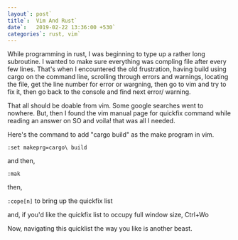 ```yaml
---
layout`: post`
title`:  Vim And Rust`
date`:   2019-02-22 13:36:00 +530`
categories`: rust, vim`
---
```


While programming in rust, I was beginning to type up a rather long subroutine. I wanted to make sure everything was compling file after every few lines. That's when I encountered the old frustration, having build using cargo on the command line, scrolling through errors and warnings, locating the file, get the line number for error or wargning, then go to vim and try to fix it, then go back to the console and find next error/ warning.

That all should be doable from vim. Some google searches went to nowhere. But, then I found the vim manual page for quickfix command while reading an answer on SO and voila! that was all I needed.

Here's the command to add "cargo build" as the make program in vim.

`:set makeprg=cargo\ build`

and then,

`:mak`

then,

`:cope[n]` to bring up the quickfix list

and, if you'd like the quickfix list to occupy full window size,
Ctrl+Wo

Now, navigating this quicklist the way you like is another beast.


